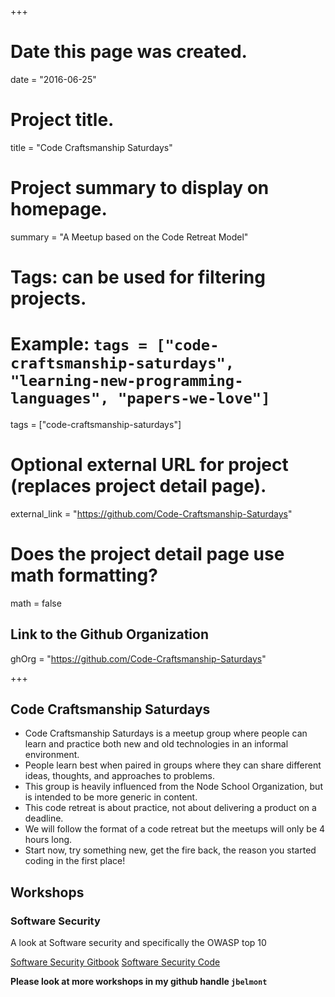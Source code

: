 +++
# Date this page was created.
date = "2016-06-25"

# Project title.
title = "Code Craftsmanship Saturdays"

# Project summary to display on homepage.
summary = "A Meetup based on the Code Retreat Model"

# Tags: can be used for filtering projects.
# Example: `tags = ["code-craftsmanship-saturdays", "learning-new-programming-languages", "papers-we-love"]`
tags = ["code-craftsmanship-saturdays"]

# Optional external URL for project (replaces project detail page).
external_link = "https://github.com/Code-Craftsmanship-Saturdays"

# Does the project detail page use math formatting?
math = false

## Link to the Github Organization
ghOrg = "https://github.com/Code-Craftsmanship-Saturdays"

+++

## Code Craftsmanship Saturdays

* Code Craftsmanship Saturdays is a meetup group where people can learn and practice both new and old technologies in an informal environment. 
* People learn best when paired in groups where they can share different ideas, thoughts, and approaches to problems. 
* This group is heavily influenced from the Node School Organization, but is intended to be more generic in content.
* This code retreat is about practice, not about delivering a product on a deadline. 
* We will follow the format of a code retreat but the meetups will only be 4 hours long. 
* Start now, try something new, get the fire back, the reason you started coding in the first place!

## Workshops

### Software Security

A look at Software security and specifically the OWASP top 10

[Software Security Gitbook](https://jbelmont.github.io/software-security/)
[Software Security Code](https://github.com/jbelmont/software-security)

**Please look at more workshops in my github handle `jbelmont`**